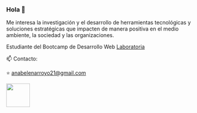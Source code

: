 ### Hola 👋

<!--
**Abelen21/Abelen21** is a ✨ _special_ ✨ repository because its `README.md` (this file) appears on your GitHub profile.

Here are some ideas to get you started:

- 🔭 I’m currently working on ...
- 🌱 I’m currently learning ...
- 👯 I’m looking to collaborate on ...
- 🤔 I’m looking for help with ...
- 💬 Ask me about ...
- 📫 How to reach me: ...
- 😄 Pronouns: ...
- ⚡ Fun fact: ...
-->
Me interesa la investigación y el desarrollo de herramientas tecnológicas y soluciones estratégicas que impacten de manera positiva en el medio ambiente, la sociedad y las organizaciones.

Estudiante del Bootcamp de Desarrollo Web [Laboratoria](https://www.laboratoria.la/)

📫 Contacto: 

⭐ anabelenarroyo21@gmail.com

<a href="https://www.linkedin.com/in/ana-bel%C3%A9n-arroyo/">
  <img align="left" width="63px" src="https://media.giphy.com/media/FfOmcVNUuRZX7nZBXb/giphy.gif" />
</a>



